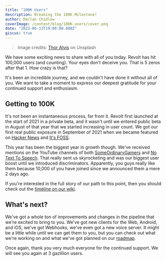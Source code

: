 ```yaml
---
title: "100K Users"
description: Breaking the 100K Milestone!
author: Declan Chidlow
coverImage: /content/blog/100K-users/cover.png
date: "2023-06-13T19:00:00.000Z"
giscus: true
---
```


> Image credits: [Thor Alvis](https://unsplash.com/photos/sgrCLKYdw5g) on Unsplash

We have some exciting news to share with all of you today. Revolt has hit 100,000 users (and counting). Your eyes don't deceive you. That is 5 zeros after that 1. How crazy is that? 

It's been an incredible journey, and we couldn't have done it without all of you. We want to take a moment to express our deepest gratitude for your continued support and enthusiasm. 

## Getting to 100K 
It's not been an instantaneous process, far from it. Revolt first launched at the start of 2021 in a private beta, and it wasn't until we entered public beta in August of that year that we started increasing in user count. We got our first real public exposure in September of 2021 when we became featured on [Hacker News](https://news.ycombinator.com/item?id=28434012) and [It's FOSS](https://itsfoss.com/revolt/). 

This year has been the biggest year in growth though. We've received mentions on the YouTube channels of both [SomeOrdinaryGamers](https://youtu.be/1yUj_Jdis6E?t=271) and [No Text To Speech](https://youtu.be/47EjvPIhAOU). That really sent us skyrocketing and was our biggest user boost until we introduced discriminators. Apparently, you guys really like them because 10,000 of you have joined since we announced them a mere 2 days ago. 

If you're interested in the full story of our path to this point, then you should check out the [timeline on our wiki](https://wiki.rvlt.gg/index.php/Revolt_Timeline). 

## What's next? 
We've got a whole ton of improvements and changes in the pipeline that we're excited to bring to you. We've got new clients for the Web, Android, and iOS, we've got Webhooks, we've even got a new voice server. It might be a little while until we can get them to you, but you can check out what we're working on and what we've got planned on our [roadmap](https://trello.com/b/4e2O7tge/revolt-roadmap). 

Once again, thank you very much everyone for the continued support. We will see you again at 3 gazillion users. 
